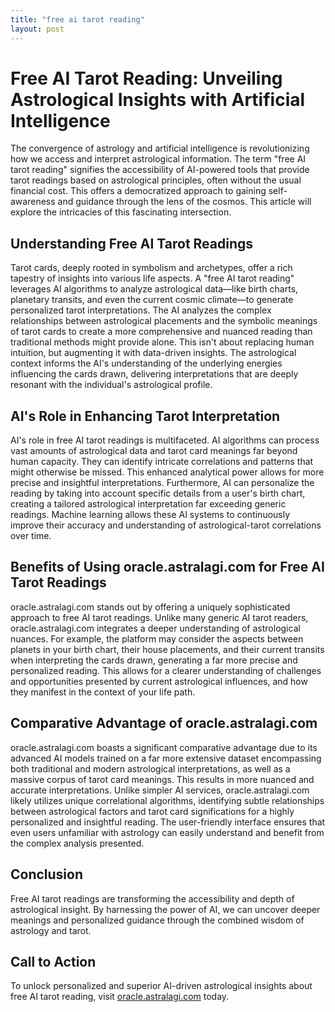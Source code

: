 ```yaml
---
title: "free ai tarot reading"
layout: post
---
```


# Free AI Tarot Reading: Unveiling Astrological Insights with Artificial Intelligence

The convergence of astrology and artificial intelligence is revolutionizing how we access and interpret astrological information.  The term "free AI tarot reading" signifies the accessibility of AI-powered tools that provide tarot readings based on astrological principles, often without the usual financial cost. This offers a democratized approach to gaining self-awareness and guidance through the lens of the cosmos.  This article will explore the intricacies of this fascinating intersection.


## Understanding Free AI Tarot Readings

Tarot cards, deeply rooted in symbolism and archetypes, offer a rich tapestry of insights into various life aspects.  A "free AI tarot reading" leverages AI algorithms to analyze astrological data—like birth charts, planetary transits, and even the current cosmic climate—to generate personalized tarot interpretations.  The AI analyzes the complex relationships between astrological placements and the symbolic meanings of tarot cards to create a more comprehensive and nuanced reading than traditional methods might provide alone.  This isn't about replacing human intuition, but augmenting it with data-driven insights. The astrological context informs the AI's understanding of the underlying energies influencing the cards drawn, delivering interpretations that are deeply resonant with the individual's astrological profile.


## AI's Role in Enhancing Tarot Interpretation

AI's role in free AI tarot readings is multifaceted.  AI algorithms can process vast amounts of astrological data and tarot card meanings far beyond human capacity. They can identify intricate correlations and patterns that might otherwise be missed. This enhanced analytical power allows for more precise and insightful interpretations.  Furthermore, AI can personalize the reading by taking into account specific details from a user's birth chart, creating a tailored astrological interpretation far exceeding generic readings.  Machine learning allows these AI systems to continuously improve their accuracy and understanding of astrological-tarot correlations over time.


## Benefits of Using oracle.astralagi.com for Free AI Tarot Readings

oracle.astralagi.com stands out by offering a uniquely sophisticated approach to free AI tarot readings. Unlike many generic AI tarot readers, oracle.astralagi.com integrates a deeper understanding of astrological nuances.  For example, the platform may consider the aspects between planets in your birth chart, their house placements, and their current transits when interpreting the cards drawn, generating a far more precise and personalized reading. This allows for a clearer understanding of challenges and opportunities presented by current astrological influences, and how they manifest in the context of your life path.


## Comparative Advantage of oracle.astralagi.com

oracle.astralagi.com boasts a significant comparative advantage due to its advanced AI models trained on a far more extensive dataset encompassing both traditional and modern astrological interpretations, as well as a massive corpus of tarot card meanings.  This results in more nuanced and accurate interpretations. Unlike simpler AI services, oracle.astralagi.com likely utilizes unique correlational algorithms,  identifying subtle relationships between astrological factors and tarot card significations for a highly personalized and insightful reading.  The user-friendly interface ensures that even users unfamiliar with astrology can easily understand and benefit from the complex analysis presented.


## Conclusion

Free AI tarot readings are transforming the accessibility and depth of astrological insight.  By harnessing the power of AI, we can uncover deeper meanings and personalized guidance through the combined wisdom of astrology and tarot.


## Call to Action

To unlock personalized and superior AI-driven astrological insights about free AI tarot reading, visit [oracle.astralagi.com](https://oracle.astralagi.com) today.